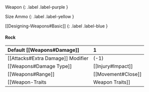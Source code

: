 Weapon
{: .label .label-purple }

Size Ammo
{: .label .label-yellow }

[[Designing-Weapons#Basic]]
{: .label .label-blue }

#### Rock

| Default [[Weapons#Damage]]                     | 1                                                                                                                                   |
| :-------------------------------------------------------- | :---------------------------------------------------------------------------------------------------------------------------------- |
| [[Attacks#Extra Damage]] Modifier | (-1)                                                                                                                                |
| [[Weapons#Damage Type]]                 | [[Injury#Impact]]                                                                                                   |
| [[Weapons#Range]]                               | [[Movement#Close]]                                                                                                   |
| [[Weapon-Traits|Weapon Traits]]                       | [[One-Handed|One Handed]], [[Thrown]], [[Salvageable-Ammo]] |
